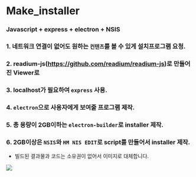 # Make_installer
### Javascript + express + electron + NSIS 

### 1. 네트워크 연결이 없어도 원하는 `컨텐츠`를 볼 수 있게 설치프로그램 요청.   
### 2. readium-js(https://github.com/readium/readium-js)로 만들어진 Viewer로
### 3. localhost가 필요하여 `express` 사용.
### 4. `electron`으로 사용자에게 보여줄 프로그램 제작.
### 5. 총 용량이 2GB이하는 `electron-builder`로 installer 제작. 
### 6. 2GB이상은 `NSIS`와 `HM NIS EDIT`로 script를 만들어서 installer 제작.

* 빌드된 결과물과 코드는 소유권이 없어서 이미지로 대체합니다.

<img src="https://user-images.githubusercontent.com/45477679/89711052-bd3d1080-d9c2-11ea-9737-896055a199ae.gif" />
